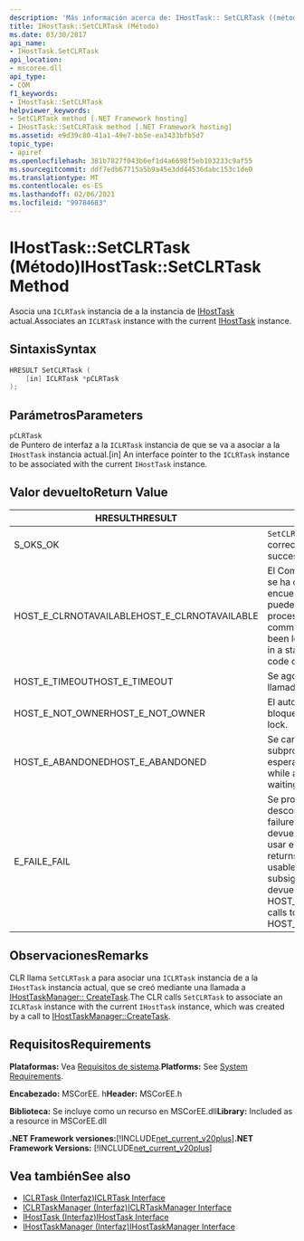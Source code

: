 ```yaml
---
description: 'Más información acerca de: IHostTask:: SetCLRTask ((método)'
title: IHostTask::SetCLRTask (Método)
ms.date: 03/30/2017
api_name:
- IHostTask.SetCLRTask
api_location:
- mscoree.dll
api_type:
- COM
f1_keywords:
- IHostTask::SetCLRTask
helpviewer_keywords:
- SetCLRTask method [.NET Framework hosting]
- IHostTask::SetCLRTask method [.NET Framework hosting]
ms.assetid: e9d39c80-41a1-49e7-bb5e-ea3433bfb5d7
topic_type:
- apiref
ms.openlocfilehash: 381b7827f043b6ef1d4a6698f5eb103233c9af55
ms.sourcegitcommit: ddf7edb67715a5b9a45e3dd44536dabc153c1de0
ms.translationtype: MT
ms.contentlocale: es-ES
ms.lasthandoff: 02/06/2021
ms.locfileid: "99784683"
---
```

# <a name="ihosttasksetclrtask-method"></a><span data-ttu-id="5178d-103">IHostTask::SetCLRTask (Método)</span><span class="sxs-lookup"><span data-stu-id="5178d-103">IHostTask::SetCLRTask Method</span></span>

<span data-ttu-id="5178d-104">Asocia una `ICLRTask` instancia de a la instancia de [IHostTask](ihosttask-interface.md) actual.</span><span class="sxs-lookup"><span data-stu-id="5178d-104">Associates an `ICLRTask` instance with the current [IHostTask](ihosttask-interface.md) instance.</span></span>  
  
## <a name="syntax"></a><span data-ttu-id="5178d-105">Sintaxis</span><span class="sxs-lookup"><span data-stu-id="5178d-105">Syntax</span></span>  
  
```cpp  
HRESULT SetCLRTask (  
    [in] ICLRTask *pCLRTask  
);  
```  
  
## <a name="parameters"></a><span data-ttu-id="5178d-106">Parámetros</span><span class="sxs-lookup"><span data-stu-id="5178d-106">Parameters</span></span>  

 `pCLRTask`  
 <span data-ttu-id="5178d-107">de Puntero de interfaz a la `ICLRTask` instancia de que se va a asociar a la `IHostTask` instancia actual.</span><span class="sxs-lookup"><span data-stu-id="5178d-107">[in] An interface pointer to the `ICLRTask` instance to be associated with the current `IHostTask` instance.</span></span>  
  
## <a name="return-value"></a><span data-ttu-id="5178d-108">Valor devuelto</span><span class="sxs-lookup"><span data-stu-id="5178d-108">Return Value</span></span>  
  
|<span data-ttu-id="5178d-109">HRESULT</span><span class="sxs-lookup"><span data-stu-id="5178d-109">HRESULT</span></span>|<span data-ttu-id="5178d-110">Descripción</span><span class="sxs-lookup"><span data-stu-id="5178d-110">Description</span></span>|  
|-------------|-----------------|  
|<span data-ttu-id="5178d-111">S_OK</span><span class="sxs-lookup"><span data-stu-id="5178d-111">S_OK</span></span>|<span data-ttu-id="5178d-112">`SetCLRTask` se devolvió correctamente.</span><span class="sxs-lookup"><span data-stu-id="5178d-112">`SetCLRTask` returned successfully.</span></span>|  
|<span data-ttu-id="5178d-113">HOST_E_CLRNOTAVAILABLE</span><span class="sxs-lookup"><span data-stu-id="5178d-113">HOST_E_CLRNOTAVAILABLE</span></span>|<span data-ttu-id="5178d-114">El Common Language Runtime (CLR) no se ha cargado en un proceso o el CLR se encuentra en un estado en el que no puede ejecutar código administrado ni procesar la llamada correctamente.</span><span class="sxs-lookup"><span data-stu-id="5178d-114">The common language runtime (CLR) has not been loaded into a process, or the CLR is in a state in which it cannot run managed code or process the call successfully.</span></span>|  
|<span data-ttu-id="5178d-115">HOST_E_TIMEOUT</span><span class="sxs-lookup"><span data-stu-id="5178d-115">HOST_E_TIMEOUT</span></span>|<span data-ttu-id="5178d-116">Se agotó el tiempo de espera de la llamada.</span><span class="sxs-lookup"><span data-stu-id="5178d-116">The call timed out.</span></span>|  
|<span data-ttu-id="5178d-117">HOST_E_NOT_OWNER</span><span class="sxs-lookup"><span data-stu-id="5178d-117">HOST_E_NOT_OWNER</span></span>|<span data-ttu-id="5178d-118">El autor de la llamada no posee el bloqueo.</span><span class="sxs-lookup"><span data-stu-id="5178d-118">The caller does not own the lock.</span></span>|  
|<span data-ttu-id="5178d-119">HOST_E_ABANDONED</span><span class="sxs-lookup"><span data-stu-id="5178d-119">HOST_E_ABANDONED</span></span>|<span data-ttu-id="5178d-120">Se canceló un evento mientras un subproceso o fibra bloqueados estaba esperando en él.</span><span class="sxs-lookup"><span data-stu-id="5178d-120">An event was canceled while a blocked thread or fiber was waiting on it.</span></span>|  
|<span data-ttu-id="5178d-121">E_FAIL</span><span class="sxs-lookup"><span data-stu-id="5178d-121">E_FAIL</span></span>|<span data-ttu-id="5178d-122">Se produjo un error grave desconocido.</span><span class="sxs-lookup"><span data-stu-id="5178d-122">An unknown catastrophic failure occurred.</span></span> <span data-ttu-id="5178d-123">Cuando un método devuelve E_FAIL, CLR ya no se puede usar en el proceso.</span><span class="sxs-lookup"><span data-stu-id="5178d-123">When a method returns E_FAIL, the CLR is no longer usable within the process.</span></span> <span data-ttu-id="5178d-124">Las llamadas subsiguientes a métodos de hospedaje devuelven HOST_E_CLRNOTAVAILABLE.</span><span class="sxs-lookup"><span data-stu-id="5178d-124">Subsequent calls to hosting methods return HOST_E_CLRNOTAVAILABLE.</span></span>|  
  
## <a name="remarks"></a><span data-ttu-id="5178d-125">Observaciones</span><span class="sxs-lookup"><span data-stu-id="5178d-125">Remarks</span></span>  

 <span data-ttu-id="5178d-126">CLR llama `SetCLRTask` a para asociar una `ICLRTask` instancia de a la `IHostTask` instancia actual, que se creó mediante una llamada a [IHostTaskManager:: CreateTask](ihosttaskmanager-createtask-method.md).</span><span class="sxs-lookup"><span data-stu-id="5178d-126">The CLR calls `SetCLRTask` to associate an `ICLRTask` instance with the current `IHostTask` instance, which was created by a call to [IHostTaskManager::CreateTask](ihosttaskmanager-createtask-method.md).</span></span>  
  
## <a name="requirements"></a><span data-ttu-id="5178d-127">Requisitos</span><span class="sxs-lookup"><span data-stu-id="5178d-127">Requirements</span></span>  

 <span data-ttu-id="5178d-128">**Plataformas:** Vea [Requisitos de sistema](../../get-started/system-requirements.md).</span><span class="sxs-lookup"><span data-stu-id="5178d-128">**Platforms:** See [System Requirements](../../get-started/system-requirements.md).</span></span>  
  
 <span data-ttu-id="5178d-129">**Encabezado:** MSCorEE. h</span><span class="sxs-lookup"><span data-stu-id="5178d-129">**Header:** MSCorEE.h</span></span>  
  
 <span data-ttu-id="5178d-130">**Biblioteca:** Se incluye como un recurso en MSCorEE.dll</span><span class="sxs-lookup"><span data-stu-id="5178d-130">**Library:** Included as a resource in MSCorEE.dll</span></span>  
  
 <span data-ttu-id="5178d-131">**.NET Framework versiones:**[!INCLUDE[net_current_v20plus](../../../../includes/net-current-v20plus-md.md)]</span><span class="sxs-lookup"><span data-stu-id="5178d-131">**.NET Framework Versions:** [!INCLUDE[net_current_v20plus](../../../../includes/net-current-v20plus-md.md)]</span></span>  
  
## <a name="see-also"></a><span data-ttu-id="5178d-132">Vea también</span><span class="sxs-lookup"><span data-stu-id="5178d-132">See also</span></span>

- [<span data-ttu-id="5178d-133">ICLRTask (Interfaz)</span><span class="sxs-lookup"><span data-stu-id="5178d-133">ICLRTask Interface</span></span>](iclrtask-interface.md)
- [<span data-ttu-id="5178d-134">ICLRTaskManager (Interfaz)</span><span class="sxs-lookup"><span data-stu-id="5178d-134">ICLRTaskManager Interface</span></span>](iclrtaskmanager-interface.md)
- [<span data-ttu-id="5178d-135">IHostTask (Interfaz)</span><span class="sxs-lookup"><span data-stu-id="5178d-135">IHostTask Interface</span></span>](ihosttask-interface.md)
- [<span data-ttu-id="5178d-136">IHostTaskManager (Interfaz)</span><span class="sxs-lookup"><span data-stu-id="5178d-136">IHostTaskManager Interface</span></span>](ihosttaskmanager-interface.md)
